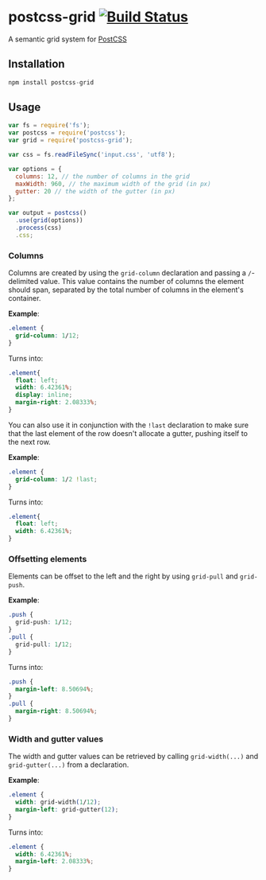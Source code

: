 # postcss-grid [![Build Status][ci-img]][ci]

A semantic grid system for [PostCSS]

[PostCSS]: https://github.com/postcss/postcss
[ci-img]:  https://travis-ci.org/andyjansson/postcss-grid.svg
[ci]:      https://travis-ci.org/andyjansson/postcss-grid

## Installation

```js
npm install postcss-grid
```

## Usage

```js
var fs = require('fs');
var postcss = require('postcss');
var grid = require('postcss-grid');

var css = fs.readFileSync('input.css', 'utf8');

var options = {
  columns: 12, // the number of columns in the grid
  maxWidth: 960, // the maximum width of the grid (in px)
  gutter: 20 // the width of the gutter (in px)
};

var output = postcss()
  .use(grid(options))
  .process(css)
  .css;
```

### Columns 

Columns are created by using the `grid-column` declaration and passing a `/`-delimited value. This value contains the number of columns the element should span, separated by the total number of columns in the element's container.


**Example**:

```css
.element {
  grid-column: 1/12;
}
```

Turns into:

```css
.element{
  float: left;
  width: 6.42361%;
  display: inline;
  margin-right: 2.08333%;
}
```

You can also use it in conjunction with the `!last` declaration to make sure that the last element of the row doesn't allocate a gutter, pushing itself to the next row.

**Example**:

```css
.element {
  grid-column: 1/2 !last;
}
```

Turns into:

```css
.element{
  float: left;
  width: 6.42361%;
}
```

### Offsetting elements

Elements can be offset to the left and the right by using `grid-pull` and `grid-push`. 

**Example**:

```css
.push {
  grid-push: 1/12;
}
.pull {
  grid-pull: 1/12;
}
```

Turns into:

```css
.push {
  margin-left: 8.50694%;
}
.pull {
  margin-right: 8.50694%;
}
```

### Width and gutter values

The width and gutter values can be retrieved by calling `grid-width(...)` and `grid-gutter(...)` from a declaration.

**Example**:

```css
.element {
  width: grid-width(1/12);
  margin-left: grid-gutter(12);
}
```

Turns into:

```css
.element {
  width: 6.42361%;
  margin-left: 2.08333%;
}
```

